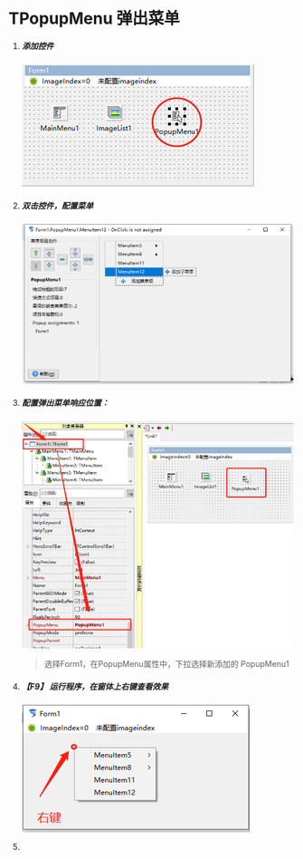 # TPopupMenu 弹出菜单

1. ##### 添加控件

   ![](8_TPopupMenu/16.png)

2. ##### 双击控件，配置菜单

   ![](8_TPopupMenu/17.png)

3. ##### 配置弹出菜单响应位置：

   ![](8_TPopupMenu/18.png)
   
   >   选择Form1，在PopupMenu属性中，下拉选择新添加的 PopupMenu1
   
4. ##### 【F9】 运行程序，在窗体上右键查看效果

   ![](8_TPopupMenu/19.png)

5. 